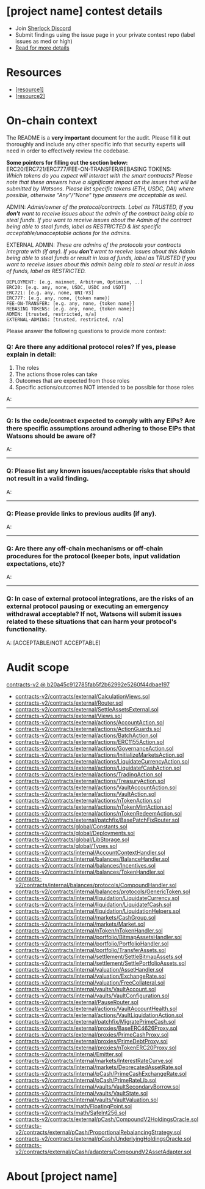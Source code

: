 
# [project name] contest details

- Join [Sherlock Discord](https://discord.gg/MABEWyASkp)
- Submit findings using the issue page in your private contest repo (label issues as med or high)
- [Read for more details](https://docs.sherlock.xyz/audits/watsons)

# Resources

- [[resource1]](url)
- [[resource2]](url)

# On-chain context

The README is a **very important** document for the audit. Please fill it out thoroughly and include any other specific info that security experts will need in order to effectively review the codebase.

**Some pointers for filling out the section below:**  
ERC20/ERC721/ERC777/FEE-ON-TRANSFER/REBASING TOKENS:  
*Which tokens do you expect will interact with the smart contracts? Please note that these answers have a significant impact on the issues that will be submitted by Watsons. Please list specific tokens (ETH, USDC, DAI) where possible, otherwise "Any"/"None" type answers are acceptable as well.*

ADMIN:
*Admin/owner of the protocol/contracts.
Label as TRUSTED, If you **don't** want to receive issues about the admin of the contract being able to steal funds. 
If you want to receive issues about the Admin of the contract being able to steal funds, label as RESTRICTED & list specific acceptable/unacceptable actions for the admins.*

EXTERNAL ADMIN:
*These are admins of the protocols your contracts integrate with (if any). 
If you **don't** want to receive issues about this Admin being able to steal funds or result in loss of funds, label as TRUSTED
If you want to receive issues about this admin being able to steal or result in loss of funds, label as RESTRICTED.*
 
```
DEPLOYMENT: [e.g. mainnet, Arbitrum, Optimism, ..]
ERC20: [e.g. any, none, USDC, USDC and USDT]
ERC721: [e.g. any, none, UNI-V3]
ERC777: [e.g. any, none, {token name}]
FEE-ON-TRANSFER: [e.g. any, none, {token name}]
REBASING TOKENS: [e.g. any, none, {token name}]
ADMIN: [trusted, restricted, n/a]
EXTERNAL-ADMINS: [trusted, restricted, n/a]
```


Please answer the following questions to provide more context: 
### Q: Are there any additional protocol roles? If yes, please explain in detail:
1) The roles
2) The actions those roles can take 
3) Outcomes that are expected from those roles 
4) Specific actions/outcomes NOT intended to be possible for those roles

A: 

___
### Q: Is the code/contract expected to comply with any EIPs? Are there specific assumptions around adhering to those EIPs that Watsons should be aware of?
A:

___

### Q: Please list any known issues/acceptable risks that should not result in a valid finding.
A: 

____
### Q: Please provide links to previous audits (if any).
A:

___

### Q: Are there any off-chain mechanisms or off-chain procedures for the protocol (keeper bots, input validation expectations, etc)? 
A: 
_____

### Q: In case of external protocol integrations, are the risks of an external protocol pausing or executing an emergency withdrawal acceptable? If not, Watsons will submit issues related to these situations that can harm your protocol's functionality. 
A: [ACCEPTABLE/NOT ACCEPTABLE] 


# Audit scope


[contracts-v2 @ b20a45c912785fab5f2b62992e5260f44dbae197](https://github.com/notional-finance/contracts-v2/tree/b20a45c912785fab5f2b62992e5260f44dbae197)
- [contracts-v2/contracts/external/CalculationViews.sol](contracts-v2/contracts/external/CalculationViews.sol)
- [contracts-v2/contracts/external/Router.sol](contracts-v2/contracts/external/Router.sol)
- [contracts-v2/contracts/external/SettleAssetsExternal.sol](contracts-v2/contracts/external/SettleAssetsExternal.sol)
- [contracts-v2/contracts/external/Views.sol](contracts-v2/contracts/external/Views.sol)
- [contracts-v2/contracts/external/actions/AccountAction.sol](contracts-v2/contracts/external/actions/AccountAction.sol)
- [contracts-v2/contracts/external/actions/ActionGuards.sol](contracts-v2/contracts/external/actions/ActionGuards.sol)
- [contracts-v2/contracts/external/actions/BatchAction.sol](contracts-v2/contracts/external/actions/BatchAction.sol)
- [contracts-v2/contracts/external/actions/ERC1155Action.sol](contracts-v2/contracts/external/actions/ERC1155Action.sol)
- [contracts-v2/contracts/external/actions/GovernanceAction.sol](contracts-v2/contracts/external/actions/GovernanceAction.sol)
- [contracts-v2/contracts/external/actions/InitializeMarketsAction.sol](contracts-v2/contracts/external/actions/InitializeMarketsAction.sol)
- [contracts-v2/contracts/external/actions/LiquidateCurrencyAction.sol](contracts-v2/contracts/external/actions/LiquidateCurrencyAction.sol)
- [contracts-v2/contracts/external/actions/LiquidatefCashAction.sol](contracts-v2/contracts/external/actions/LiquidatefCashAction.sol)
- [contracts-v2/contracts/external/actions/TradingAction.sol](contracts-v2/contracts/external/actions/TradingAction.sol)
- [contracts-v2/contracts/external/actions/TreasuryAction.sol](contracts-v2/contracts/external/actions/TreasuryAction.sol)
- [contracts-v2/contracts/external/actions/VaultAccountAction.sol](contracts-v2/contracts/external/actions/VaultAccountAction.sol)
- [contracts-v2/contracts/external/actions/VaultAction.sol](contracts-v2/contracts/external/actions/VaultAction.sol)
- [contracts-v2/contracts/external/actions/nTokenAction.sol](contracts-v2/contracts/external/actions/nTokenAction.sol)
- [contracts-v2/contracts/external/actions/nTokenMintAction.sol](contracts-v2/contracts/external/actions/nTokenMintAction.sol)
- [contracts-v2/contracts/external/actions/nTokenRedeemAction.sol](contracts-v2/contracts/external/actions/nTokenRedeemAction.sol)
- [contracts-v2/contracts/external/patchfix/BasePatchFixRouter.sol](contracts-v2/contracts/external/patchfix/BasePatchFixRouter.sol)
- [contracts-v2/contracts/global/Constants.sol](contracts-v2/contracts/global/Constants.sol)
- [contracts-v2/contracts/global/Deployments.sol](contracts-v2/contracts/global/Deployments.sol)
- [contracts-v2/contracts/global/LibStorage.sol](contracts-v2/contracts/global/LibStorage.sol)
- [contracts-v2/contracts/global/Types.sol](contracts-v2/contracts/global/Types.sol)
- [contracts-v2/contracts/internal/AccountContextHandler.sol](contracts-v2/contracts/internal/AccountContextHandler.sol)
- [contracts-v2/contracts/internal/balances/BalanceHandler.sol](contracts-v2/contracts/internal/balances/BalanceHandler.sol)
- [contracts-v2/contracts/internal/balances/Incentives.sol](contracts-v2/contracts/internal/balances/Incentives.sol)
- [contracts-v2/contracts/internal/balances/TokenHandler.sol](contracts-v2/contracts/internal/balances/TokenHandler.sol)
- [contracts-v2/contracts/internal/balances/protocols/CompoundHandler.sol](contracts-v2/contracts/internal/balances/protocols/CompoundHandler.sol)
- [contracts-v2/contracts/internal/balances/protocols/GenericToken.sol](contracts-v2/contracts/internal/balances/protocols/GenericToken.sol)
- [contracts-v2/contracts/internal/liquidation/LiquidateCurrency.sol](contracts-v2/contracts/internal/liquidation/LiquidateCurrency.sol)
- [contracts-v2/contracts/internal/liquidation/LiquidatefCash.sol](contracts-v2/contracts/internal/liquidation/LiquidatefCash.sol)
- [contracts-v2/contracts/internal/liquidation/LiquidationHelpers.sol](contracts-v2/contracts/internal/liquidation/LiquidationHelpers.sol)
- [contracts-v2/contracts/internal/markets/CashGroup.sol](contracts-v2/contracts/internal/markets/CashGroup.sol)
- [contracts-v2/contracts/internal/markets/Market.sol](contracts-v2/contracts/internal/markets/Market.sol)
- [contracts-v2/contracts/internal/nToken/nTokenHandler.sol](contracts-v2/contracts/internal/nToken/nTokenHandler.sol)
- [contracts-v2/contracts/internal/portfolio/BitmapAssetsHandler.sol](contracts-v2/contracts/internal/portfolio/BitmapAssetsHandler.sol)
- [contracts-v2/contracts/internal/portfolio/PortfolioHandler.sol](contracts-v2/contracts/internal/portfolio/PortfolioHandler.sol)
- [contracts-v2/contracts/internal/portfolio/TransferAssets.sol](contracts-v2/contracts/internal/portfolio/TransferAssets.sol)
- [contracts-v2/contracts/internal/settlement/SettleBitmapAssets.sol](contracts-v2/contracts/internal/settlement/SettleBitmapAssets.sol)
- [contracts-v2/contracts/internal/settlement/SettlePortfolioAssets.sol](contracts-v2/contracts/internal/settlement/SettlePortfolioAssets.sol)
- [contracts-v2/contracts/internal/valuation/AssetHandler.sol](contracts-v2/contracts/internal/valuation/AssetHandler.sol)
- [contracts-v2/contracts/internal/valuation/ExchangeRate.sol](contracts-v2/contracts/internal/valuation/ExchangeRate.sol)
- [contracts-v2/contracts/internal/valuation/FreeCollateral.sol](contracts-v2/contracts/internal/valuation/FreeCollateral.sol)
- [contracts-v2/contracts/internal/vaults/VaultAccount.sol](contracts-v2/contracts/internal/vaults/VaultAccount.sol)
- [contracts-v2/contracts/internal/vaults/VaultConfiguration.sol](contracts-v2/contracts/internal/vaults/VaultConfiguration.sol)
- [contracts-v2/contracts/external/PauseRouter.sol](contracts-v2/contracts/external/PauseRouter.sol)
- [contracts-v2/contracts/external/actions/VaultAccountHealth.sol](contracts-v2/contracts/external/actions/VaultAccountHealth.sol)
- [contracts-v2/contracts/external/actions/VaultLiquidationAction.sol](contracts-v2/contracts/external/actions/VaultLiquidationAction.sol)
- [contracts-v2/contracts/external/patchfix/MigratePrimeCash.sol](contracts-v2/contracts/external/patchfix/MigratePrimeCash.sol)
- [contracts-v2/contracts/external/proxies/BaseERC4626Proxy.sol](contracts-v2/contracts/external/proxies/BaseERC4626Proxy.sol)
- [contracts-v2/contracts/external/proxies/PrimeCashProxy.sol](contracts-v2/contracts/external/proxies/PrimeCashProxy.sol)
- [contracts-v2/contracts/external/proxies/PrimeDebtProxy.sol](contracts-v2/contracts/external/proxies/PrimeDebtProxy.sol)
- [contracts-v2/contracts/external/proxies/nTokenERC20Proxy.sol](contracts-v2/contracts/external/proxies/nTokenERC20Proxy.sol)
- [contracts-v2/contracts/internal/Emitter.sol](contracts-v2/contracts/internal/Emitter.sol)
- [contracts-v2/contracts/internal/markets/InterestRateCurve.sol](contracts-v2/contracts/internal/markets/InterestRateCurve.sol)
- [contracts-v2/contracts/internal/markets/DeprecatedAssetRate.sol](contracts-v2/contracts/internal/markets/DeprecatedAssetRate.sol)
- [contracts-v2/contracts/internal/pCash/PrimeCashExchangeRate.sol](contracts-v2/contracts/internal/pCash/PrimeCashExchangeRate.sol)
- [contracts-v2/contracts/internal/pCash/PrimeRateLib.sol](contracts-v2/contracts/internal/pCash/PrimeRateLib.sol)
- [contracts-v2/contracts/internal/vaults/VaultSecondaryBorrow.sol](contracts-v2/contracts/internal/vaults/VaultSecondaryBorrow.sol)
- [contracts-v2/contracts/internal/vaults/VaultState.sol](contracts-v2/contracts/internal/vaults/VaultState.sol)
- [contracts-v2/contracts/internal/vaults/VaultValuation.sol](contracts-v2/contracts/internal/vaults/VaultValuation.sol)
- [contracts-v2/contracts/math/FloatingPoint.sol](contracts-v2/contracts/math/FloatingPoint.sol)
- [contracts-v2/contracts/math/SafeInt256.sol](contracts-v2/contracts/math/SafeInt256.sol)
- [contracts-v2/contracts/external/pCash/CompoundV2HoldingsOracle.sol](contracts-v2/contracts/external/pCash/CompoundV2HoldingsOracle.sol)
- [contracts-v2/contracts/external/pCash/ProportionalRebalancingStrategy.sol](contracts-v2/contracts/external/pCash/ProportionalRebalancingStrategy.sol)
- [contracts-v2/contracts/external/pCash/UnderlyingHoldingsOracle.sol](contracts-v2/contracts/external/pCash/UnderlyingHoldingsOracle.sol)
- [contracts-v2/contracts/external/pCash/adapters/CompoundV2AssetAdapter.sol](contracts-v2/contracts/external/pCash/adapters/CompoundV2AssetAdapter.sol)



# About [project name]
